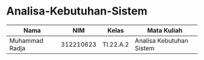 # Analisa-Kebutuhan-Sistem

| Nama                      | NIM       | Kelas     | Mata Kuliah               |
| ------------------------- | --------- | --------- | ------------------------- |
| Muhammad Radja            | 312210623 | TI.22.A.2 |  Analisa Kebutuhan Sistem |
